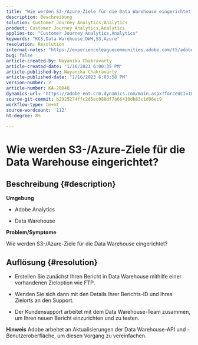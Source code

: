 ```yaml
---
title: "Wie werden S3-/Azure-Ziele für die Data Warehouse eingerichtet?"
description: Beschreibung
solution: Customer Journey Analytics,Analytics
product: Customer Journey Analytics,Analytics
applies-to: "Customer Journey Analytics,Analytics"
keywords: "KCS,Data Warehouse,DWH,S3,Azure"
resolution: Resolution
internal-notes: "https://experienceleaguecommunities.adobe.com/t5/adobe-analytics-ideas/amazon-s3-support-for-data-warehouse/idi-p/341037  Azure example: https://jira.corp.adobe.com/browse/AN-259530  S3 example: https://jira.corp.adobe.com/browse/AN-294769"
bug: false
article-created-by: Nayanika Chakravarty
article-created-date: "1/16/2023 6:00:35 PM"
article-published-by: Nayanika Chakravarty
article-published-date: "1/16/2023 6:03:58 PM"
version-number: 2
article-number: KA-20048
dynamics-url: "https://adobe-ent.crm.dynamics.com/main.aspx?forceUCI=1&pagetype=entityrecord&etn=knowledgearticle&id=fd7de4a8-c795-ed11-aad1-6045bd006149"
source-git-commit: b2925274ffc2d5ec088df7a66410db83c1d96ec9
workflow-type: tm+mt
source-wordcount: '112'
ht-degree: 8%

---
```


# Wie werden S3-/Azure-Ziele für die Data Warehouse eingerichtet?

## Beschreibung {#description}


<b>Umgebung</b>

- Adobe Analytics

- Data Warehouse

<b>Problem/Symptome</b>

Wie werden S3-/Azure-Ziele für die Data Warehouse eingerichtet?


## Auflösung {#resolution}


- Erstellen Sie zunächst Ihren Bericht in Data Warehouse mithilfe einer vorhandenen Zieloption wie FTP.

- Wenden Sie sich dann mit den Details Ihrer Berichts-ID und Ihres Zielorts an den Support.

- Der Kundensupport arbeitet mit dem Data Warehouse-Team zusammen, um Ihren neuen Bericht einzurichten und zu testen.

<b>Hinweis</b>
Adobe arbeitet an Aktualisierungen der Data Warehouse-API und -Benutzeroberfläche, um diesen Vorgang zu vereinfachen.
